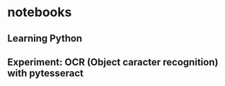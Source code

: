 # notebooks

## Learning Python


## Experiment: OCR (Object caracter recognition) with pytesseract
